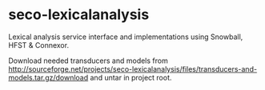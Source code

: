 seco-lexicalanalysis
====================

Lexical analysis service interface and implementations using Snowball, HFST & Connexor.

Download needed transducers and models from http://sourceforge.net/projects/seco-lexicalanalysis/files/transducers-and-models.tar.gz/download and untar in project root.
